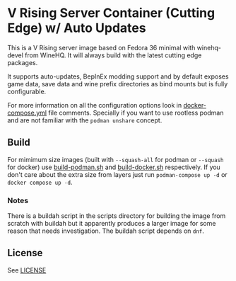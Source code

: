 # V Rising Server Container (Cutting Edge) w/ Auto Updates

This is a V Rising server image based on Fedora 36 minimal with winehq-devel from WineHQ. It will always build with the latest cutting edge packages.

It supports auto-updates, BepInEx modding support and by default exposes game data, save data and wine prefix directories as bind mounts but is fully configurable.

For more information on all the configuration options look in [docker-compose.yml](docker-compose.yml) file comments. Specially if you want to use rootless podman and are not familiar with the ```podman unshare``` concept.

## Build

For mimimum size images (built with ```--squash-all``` for podman or ```--squash``` for docker) use [build-podman.sh](build-podman.sh) and [build-docker.sh](build-docker.sh) respectively. If you don't care about the extra size from layers just run ```podman-compose up -d``` or ```docker compose up -d```.

### Notes

There is a buildah script in the scripts directory for building the image from scratch with buildah but it apparently produces a larger image for some reason that needs investigation. The buildah script depends on ```dnf```.

## License
See [LICENSE](LICENSE)
